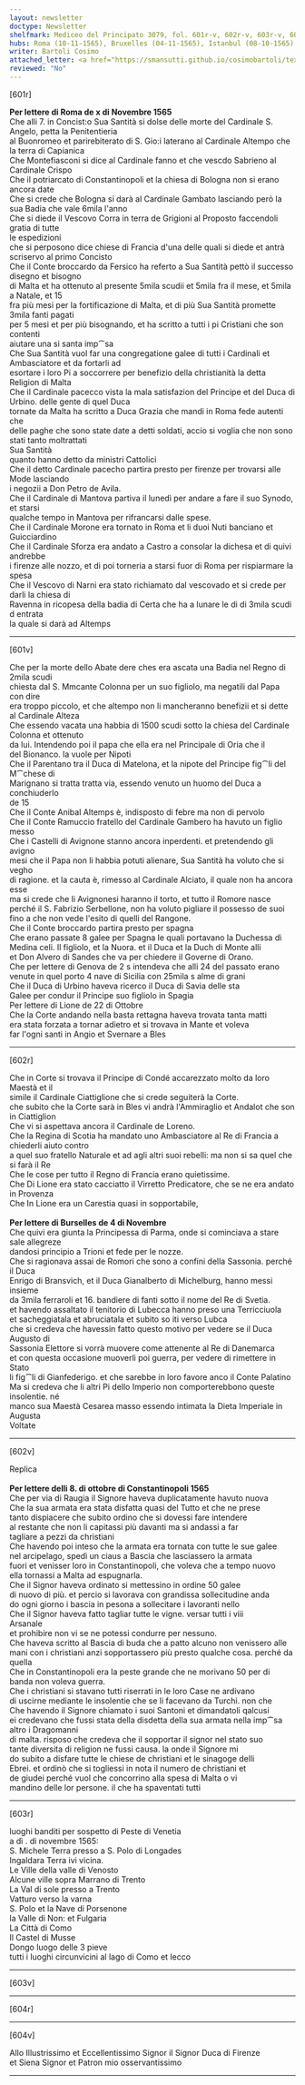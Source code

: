 ```yaml
---
layout: newsletter
doctype: Newsletter
shelfmark: Mediceo del Principato 3079, fol. 601r-v, 602r-v, 603r-v, 604r-v
hubs: Roma (10-11-1565), Bruxelles (04-11-1565), Istanbul (08-10-1565)
writer: Bartoli Cosimo
attached_letter: <a href="https://smansutti.github.io/cosimobartoli/texts/2977_090/">2977_090</a>
reviewed: "No"
---
```


[601r]  
  
  
<strong>Per lettere di Roma de x di Novembre 1565</strong>  
Che alli 7. in Concist:o Sua Santità si dolse delle morte del Cardinale S. Angelo, petta la Penitentieria  
al Buonromeo et parirebiterato di S. Gio:i laterano al Cardinale Altempo che la terra di Capianica  
Che Montefiasconi si dice al Cardinale fanno et che vescdo Sabrieno al Cardinale Crispo  
Che il potriarcato di Constantinopoli et la chiesa di Bologna non si erano ancora date  
Che si crede che Bologna si darà al Cardinale Gambato lasciando però la sua Badia che vale 6mila l'anno  
Che si diede il Vescovo Corra in terra de Grigioni al Proposto faccendoli gratia di tutte  
le espedizioni  
che si perposono dice chiese di Francia d'una delle quali si diede et antrà scriservo al primo Concisto  
Che il Conte broccardo da Fersico ha referto a Sua Santità pettò il successo disegno et bisogno  
di Malta et ha ottenuto al presente 5mila scudii et 5mila fra il mese, et 5mila a Natale, et 15  
fra più mesi per la fortificazione di Malta, et di più Sua Santità promette 3mila fanti pagati  
per 5 mesi et per più bisognando, et ha scritto a tutti i pi Cristiani che son contenti  
aiutare una si santa imp⁀sa  
Che Sua Santità vuol far una congregatione galee di tutti i Cardinali et Ambasciatore et da fortarli ad  
esortare i loro Pi a soccorrere per benefizio della christianità la detta Religion di Malta  
Che il Cardinale pacecco vista la mala satisfazion del Principe et del Duca di Urbino. delle gente di quel Duca  
tornate da Malta ha scritto a Duca Grazia che mandi in Roma fede autenti che  
delle paghe che sono state date a detti soldati, accio si voglia che non sono stati tanto moltrattati  
Sua Santità  
quanto hanno detto da ministri Cattolici  
Che il detto Cardinale pacecho partira presto per firenze per trovarsi alle Mode lasciando  
i negozii a Don Petro de Avila.  
Che il Cardinale di Mantova partiva il lunedì per andare a fare il suo Synodo, et starsi  
qualche tempo in Mantova per rifrancarsi dalle spese.  
Che il Cardinale Morone era tornato in Roma et li duoi Nuti banciano et Guicciardino  
Che il Cardinale Sforza era andato a Castro a consolar la dichesa et di quivi andrebbe  
i firenze alle nozzo, et di poi torneria a starsi fuor di Roma per rispiarmare la spesa  
Che il Vescovo di Narni era stato richiamato dal vescovado et si crede per darli la chiesa di  
Ravenna in ricopesa della badia di Certa che ha a lunare le di di 3mila scudi d entrata  
la quale si darà ad Altemps  
  
---  

[601v]  
  
  
Che per la morte dello Abate dere ches era ascata una Badia nel Regno di 2mila scudi  
chiesta dal S. Mmcante Colonna per un suo figliolo, ma negatili dal Papa con dire  
era troppo piccolo, et che altempo non li mancheranno benefizii et si dette al Cardinale Alteza  
Che essendo vacata una habbia di 1500 scudi sotto la chiesa del Cardinale Colonna et ottenuto  
da lui. Intendendo poi il papa che ella era nel Principale di Oria che il  
del Bionanco. la vuole per Nipoti  
Che il Parentano tra il Duca di Matelona, et la nipote del Principe fig⁀li del M⁀chese di  
Marignano si tratta tratta via, essendo venuto un huomo del Duca a conchiuderlo  
de 15  
Che il Conte Anibal Altemps è, indisposto di febre ma non di pervolo  
Che il Conte Ramuccio fratello del Cardinale Gambero ha havuto un figlio messo  
Che i Castelli di Avignone stanno ancora inperdenti. et pretendendo gli avigno  
mesi che il Papa non li habbia potuti alienare, Sua Santità ha voluto che si vegho  
di ragione. et la cauta è, rimesso al Cardinale Alciato, il quale non ha ancora esse  
ma si crede che li Avignonesi haranno il torto, et tutto il Romore nasce  
perché il S. Fabrizio Serbellone, non ha voluto pigliare il possesso de suoi  
fino a che non vede l'esito di quelli del Rangone.  
Che il Conte broccardo partira presto per spagna  
Che erano passate 8 galee per Spagna le quali portavano la Duchessa di  
Medina celi. Il figliolo, et la Nuora. et il Duca et la Duch di Monte alli  
et Don Alvero di Sandes che va per chiedere il Governe di Orano.  
Che per lettere di Genova de 2 s intendeva che alli 24 del passato erano  
venute in quel porto 4 nave di Sicilia con 25mila s alme di grani  
Che il Duca di Urbino haveva ricerco il Duca di Savia delle sta  
Galee per condur il Principe suo figliolo in Spagia  
Per lettere di Lione de 22 di Ottobre  
Che la Corte andando nella basta rettagna haveva trovata tanta matti  
era stata forzata a tornar adietro et si trovava in Mante et voleva  
far l'ogni santi in Angio et Svernare a Bles  
  
---  

[602r]  
  
  
Che in Corte si trovava il Principe di Condé accarezzato molto da loro Maestà et il  
simile il Cardinale Ciattiglione che si crede seguiterà la Corte.  
che subito che la Corte sarà in Bles vi andrà l'Ammiraglio et Andalot che son in Ciattiglion  
Che vi si aspettava ancora il Cardinale de Loreno.  
Che la Regina di Scotia ha mandato uno Ambasciatore al Re di Francia a chiederli aiuto contro  
a quel suo fratello Naturale et ad agli altri suoi rebelli: ma non si sa quel che si farà il Re  
Che le cose per tutto il Regno di Francia erano quietissime.  
Che Di Lione era stato cacciatto il Virretto Predicatore, che se ne era andato in Provenza  
Che In Lione era un Carestia quasi in sopportabile,  
<br/><strong>Per lettere di Burselles de 4 di Novembre</strong>  
Che quivi era giunta la Principessa di Parma, onde si cominciava a stare sale allegreze  
dandosi principio a Trioni et fede per le nozze.  
Che si ragionava assai de Romori che sono a confini della Sassonia. perché il Duca  
Enrigo di Bransvich, et il Duca Gianalberto di Michelburg, hanno messi insieme  
da 3mila ferraroli et 16. bandiere di fanti sotto il nome del Re di Svetia.  
et havendo assaltato il tenitorio di Lubecca hanno preso una Terricciuola  
et sacheggiatala et abruciatala et subito so iti verso Lubca  
che si credeva che havessin fatto questo motivo per vedere se il Duca Augusto di  
Sassonia Elettore si vorrà muovere come attenente al Re di Danemarca  
et con questa occasione muoverli poi guerra, per vedere di rimettere in Stato  
li fig⁀li di Gianfederigo. et che sarebbe in loro favore anco il Conte Palatino  
Ma si credeva che li altri Pi dello Imperio non comporterebbono queste insolentie. né  
manco sua Maestà Cesarea masso essendo intimata la Dieta Imperiale in Augusta  
Voltate  
  
---  

[602v]  
  
  
Replica  
<br/><strong>Per lettere delli 8. di ottobre di Constantinopoli 1565</strong>  
Che per via di Raugia il Signore haveva duplicatamente havuto nuova  
Che la sua armata era stata disfatta quasi del Tutto et che ne prese  
tanto dispiacere che subito ordino che si dovessi fare intendere  
al restante che non li capitassi più davanti ma si andassi a far  
tagliare a pezzi da christiani  
Che havendo poi inteso che la armata era tornata con tutte le sue galee  
nel arcipelago, spedì un ciaus a Bascia che lasciassero la armata  
fuori et venisser loro in Constantinopoli, che voleva che a tempo nuovo  
ella tornassi a Malta ad espugnarla.  
Che il Signor haveva ordinato si mettessino in ordine 50 galee  
di nuovo di più. et percio si lavorava con grandissa sollecitudine anda  
do ogni giorno i bascia in pesona a sollecitare i lavoranti nello  
Che il Signor haveva fatto tagliar tutte le vigne. versar tutti i viii  
Arsanale  
et prohibire non vi se ne potessi condurre per nessuno.  
Che haveva scritto al Bascia di buda che a patto alcuno non venissero alle  
mani con i christiani anzi sopportassero più presto qualche cosa. perché da quella  
Che in Constantinopoli era la peste grande che ne morivano 50 per di  
banda non voleva guerra.  
Che i christiani si stavano tutti riserrati in le loro Case ne ardivano  
di uscirne mediante le insolentie che se li facevano da Turchi. non che  
Che havendo il Signore chiamato i suoi Santoni et dimandatoli qalcusi  
ei credevano che fussi stata della disdetta della sua armata nella imp⁀sa  
altro i Dragomanni  
di malta. risposo che credeva che il sopportar il signor nel stato suo  
tante diversita di religion ne fussi causa. la onde il Signore mi  
do subito a disfare tutte le chiese de christiani et le sinagoge delli  
Ebrei. et ordinò che si togliessi in nota il numero de christiani et  
de giudei perché vuol che concorrino alla spesa di Malta o vi  
mandino delle lor persone. il che ha spaventati tutti  
  
---  

[603r]  
  
  
luoghi banditi per sospetto di Peste di Venetia  
a dì . di novembre 1565:  
S. Michele Terra presso a S. Polo di Longades  
Ingaldara Terra ivi vicina.  
Le Ville della valle di Venosto  
Alcune ville sopra Marrano di Trento  
La Val di sole presso a Trento  
Vatturo verso la varna  
S. Polo et la Nave di Porsenone  
la Valle di Non: et Fulgaria  
La Città di Como  
Il Castel di Musse  
Dongo luogo delle 3 pieve  
tutti i luoghi circunvicini al lago di Como et lecco  
  
---  

[603v]  
  
  
  
---  

[604r]  
  
  
  
---  

[604v]  
  
  
Allo Illustrissimo et Eccellentissimo Signor il Signor Duca di Firenze  
et Siena Signor et Patron mio osservantissimo  
  
---  


